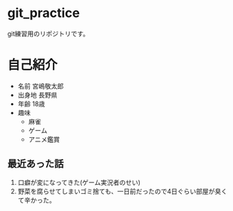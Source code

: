 # git_practice
git練習用のリポジトリです。
# 自己紹介
* 名前  宮嶋敬太郎
* 出身地  長野県
* 年齢  18歳
* 趣味
  * 麻雀
  * ゲーム
  * アニメ鑑賞

## 最近あった話
1. 口癖が変になってきた(ゲーム実況者のせい)
2. 野菜を腐らせてしまいゴミ捨ても、一日前だったので4日ぐらい部屋が臭くて辛かった。








